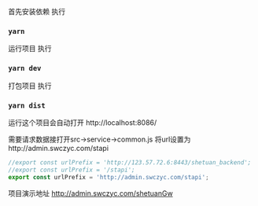 首先安装依赖 执行
### `yarn`

运行项目 执行

### `yarn dev`

打包项目 执行

### `yarn dist`

运行这个项目会自动打开
http://localhost:8086/

需要请求数据接打开src->service->common.js
将url设置为http://admin.swczyc.com/stapi
```js
//export const urlPrefix = 'http://123.57.72.6:8443/shetuan_backend';
//export const urlPrefix = '/stapi';
export const urlPrefix = 'http://admin.swczyc.com/stapi';
```

项目演示地址
http://admin.swczyc.com/shetuanGw
